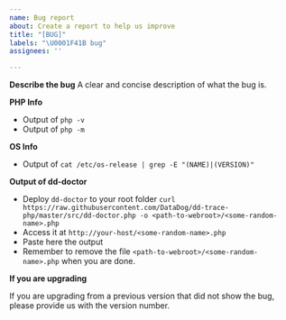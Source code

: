 ```yaml
---
name: Bug report
about: Create a report to help us improve
title: "[BUG]"
labels: "\U0001F41B bug"
assignees: ''

---
```


**Describe the bug**
A clear and concise description of what the bug is.

**PHP Info**
- Output of `php -v`
- Output of `php -m`

**OS Info**
- Output of `cat /etc/os-release | grep -E "(NAME)|(VERSION)"`

**Output of dd-doctor**
- Deploy `dd-doctor` to your root folder `curl https://raw.githubusercontent.com/DataDog/dd-trace-php/master/src/dd-doctor.php -o <path-to-webroot>/<some-random-name>.php`
- Access it at `http://your-host/<some-random-name>.php`
- Paste here the output
- Remember to remove the file `<path-to-webroot>/<some-random-name>.php` when you are done.

**If you are upgrading**

If you are upgrading from a previous version that did not show the bug, please provide us with the version number.
